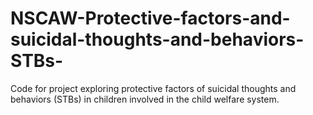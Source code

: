 # NSCAW-Protective-factors-and-suicidal-thoughts-and-behaviors-STBs-
Code for project exploring protective factors of suicidal thoughts and behaviors (STBs) in children involved in the child welfare system.
